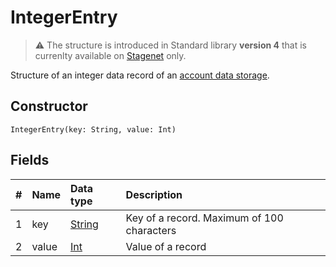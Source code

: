 # IntegerEntry

> :warning: The structure is introduced in Standard library **version 4** that is currenlty available on [Stagenet](/en/blockchain/blockchain-network/stage-network) only.

Structure of an integer data record of an [account data storage](/en/blockchain/account/account-data-storage).

## Constructor

```ride
IntegerEntry(key: String, value: Int)
```

## Fields

|   #   | Name | Data type | Description |
| :--- | :--- | :--- | :--- |
| 1 | key | [String](/en/ride/data-types/string) | Key of a record. Maximum of 100 characters |
| 2 | value | [Int](/en/ride/data-types/int) | Value of a record |
